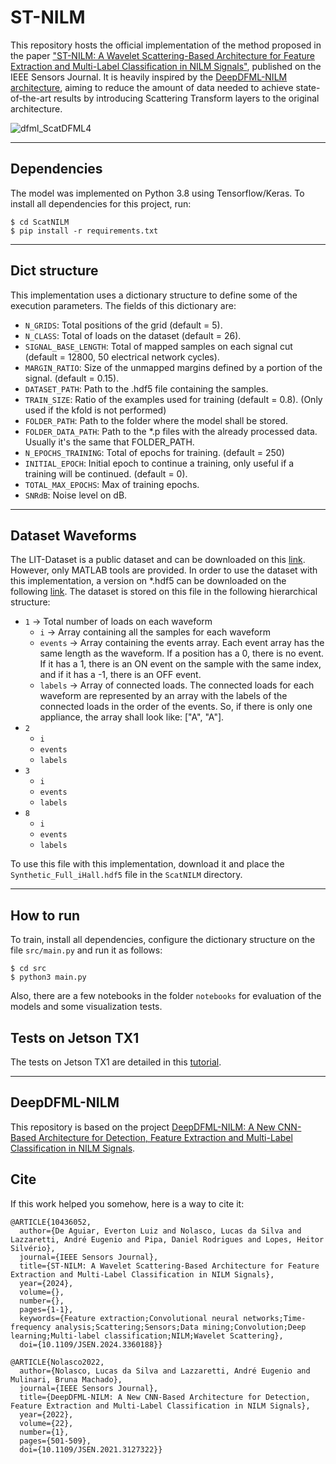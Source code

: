 # ST-NILM

This repository hosts the official implementation of the method proposed in the paper ["ST-NILM: A Wavelet Scattering-Based Architecture for Feature Extraction and Multi-Label Classification in NILM Signals"](https://ieeexplore.ieee.org/document/10436052), published on the IEEE Sensors Journal. It is heavily inspired by the [DeepDFML-NILM architecture](https://github.com/LucasNolasco/DeepDFML-NILM), aiming to reduce the amount of data needed to achieve state-of-the-art results by introducing Scattering Transform layers to the original architecture.

![dfml_ScatDFML4](https://user-images.githubusercontent.com/13191527/192824107-3fa1faad-591b-41b6-a72b-860394e29938.png)

---

## Dependencies

The model was implemented on Python 3.8 using Tensorflow/Keras. To install all dependencies for this project, run:

```
$ cd ScatNILM
$ pip install -r requirements.txt
```

---

## Dict structure

This implementation uses a dictionary structure to define some of the execution parameters. The fields of this dictionary are:

* `N_GRIDS`: Total positions of the grid (default = 5).
* `N_CLASS`: Total of loads on the dataset (default = 26).
* `SIGNAL_BASE_LENGTH`: Total of mapped samples on each signal cut (default = 12800, 50 electrical network cycles).
* `MARGIN_RATIO`: Size of the unmapped margins defined by a portion of the signal. (default = 0.15).
* `DATASET_PATH`: Path to the .hdf5 file containing the samples.
* `TRAIN_SIZE`: Ratio of the examples used for training (default = 0.8). (Only used if the kfold is not performed)
* `FOLDER_PATH`: Path to the folder where the model shall be stored.
* `FOLDER_DATA_PATH`: Path to the *.p files with the already processed data. Usually it's the same that FOLDER_PATH.
* `N_EPOCHS_TRAINING`: Total of epochs for training. (default = 250)
* `INITIAL_EPOCH`: Initial epoch to continue a training, only useful if a training will be continued. (default = 0).
* `TOTAL_MAX_EPOCHS`: Max of training epochs.
* `SNRdB`: Noise level on dB.

---

## Dataset Waveforms

The LIT-Dataset is a public dataset and can be downloaded on this [link](http://dainf.ct.utfpr.edu.br/~douglas/LIT_Dataset/index.html). However, only MATLAB tools are provided. In order to use the dataset with this implementation, a version on *.hdf5 can be downloaded on the following [link](https://drive.google.com/file/d/10NL9S8BYioj1U1_phCEoKX4WWRQoBuYW/view?usp=sharing). The dataset is stored on this file in the following hierarchical structure:

- `1` -> Total number of loads on each waveform
    - `i` -> Array containing all the samples for each waveform
    - `events` -> Array containing the events array. Each event array has the same length as the waveform. If a position has a 0, there is no event. If it has a 1, there is an ON event on the sample with the same index, and if it has a -1, there is an OFF event.
    - `labels` -> Array of connected loads. The connected loads for each waveform are represented by an array with the labels of the connected loads in the order of the events. So, if there is only one appliance, the array shall look like: ["A", "A"].
- `2`
    - `i`
    - `events`
    - `labels`
- `3`
    - `i`
    - `events`
    - `labels`
- `8`
    - `i`
    - `events`
    - `labels`

To use this file with this implementation, download it and place the `Synthetic_Full_iHall.hdf5` file in the `ScatNILM` directory.

---

## How to run

To train, install all dependencies, configure the dictionary structure on the file `src/main.py` and run it as follows:

```
$ cd src
$ python3 main.py
```

Also, there are a few notebooks in the folder `notebooks` for evaluation of the models and some visualization tests.

## Tests on Jetson TX1

The tests on Jetson TX1 are detailed in this [tutorial](EmbeddedSystem.md).

---

## DeepDFML-NILM

This repository is based on the project [DeepDFML-NILM: A New CNN-Based Architecture for Detection, Feature Extraction and Multi-Label Classification in NILM Signals](https://github.com/LucasNolasco/DeepDFML-NILM). <!-- We propose a new CNN architecture to perform detection, feature extraction, and multi-label classification of loads, in non-intrusive load monitoring (NILM) approaches, with a single model for high-frequency signals. This model follows the idea of YOLO network, which provides the detection and multi-label classification of images. The obtained results are equivalent or superior (in most analyzed cases) to state-of-the-art methods for the evaluated datasets. -->

## Cite

If this work helped you somehow, here is a way to cite it:

```
@ARTICLE{10436052,
  author={De Aguiar, Everton Luiz and Nolasco, Lucas da Silva and Lazzaretti, André Eugenio and Pipa, Daniel Rodrigues and Lopes, Heitor Silvério},
  journal={IEEE Sensors Journal}, 
  title={ST-NILM: A Wavelet Scattering-Based Architecture for Feature Extraction and Multi-Label Classification in NILM Signals}, 
  year={2024},
  volume={},
  number={},
  pages={1-1},
  keywords={Feature extraction;Convolutional neural networks;Time-frequency analysis;Scattering;Sensors;Data mining;Convolution;Deep learning;Multi-label classification;NILM;Wavelet Scattering},
  doi={10.1109/JSEN.2024.3360188}}
```

```
@ARTICLE{Nolasco2022,
  author={Nolasco, Lucas da Silva and Lazzaretti, André Eugenio and Mulinari, Bruna Machado},
  journal={IEEE Sensors Journal}, 
  title={DeepDFML-NILM: A New CNN-Based Architecture for Detection, Feature Extraction and Multi-Label Classification in NILM Signals}, 
  year={2022},
  volume={22},
  number={1},
  pages={501-509},
  doi={10.1109/JSEN.2021.3127322}}
```
